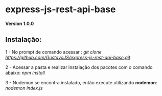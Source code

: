 # express-js-rest-api-base

**Version 1.0.0**

## Instalação:

1 - No prompt de comando acessar :
*git clone https://github.com/GustavoJS/express-js-rest-api-base.git*

2 - Acessar a pasta e realizar instalação dos pacotes com o comando abaixo:
*npm install*

3 - Nodemon se encontra instalado, então execute utilizando **nodemon**:
*nodemon index.js*
